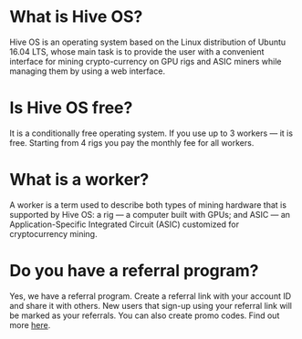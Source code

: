 # What is Hive OS?
Hive OS is an operating system based on the Linux distribution of Ubuntu 16.04 LTS, whose main task is to provide the user with a convenient interface for mining crypto-currency on GPU rigs and ASIC miners while managing them by using a web interface.

# Is Hive OS free?
It is a conditionally free operating system. If you use up to 3 workers — it is free. Starting from 4 rigs you pay the monthly fee for all workers.

# What is a worker?
A worker is a term used to describe both types of mining hardware that is supported by Hive OS: a rig — a computer built with GPUs; and ASIC — an Application-Specific Integrated Circuit (ASIC) customized for cryptocurrency mining.

# Do you have a referral program?
Yes, we have a referral program. Create a referral link with your account ID and share it with others. New users that sign-up using your referral link will be marked as your referrals. You can also create promo codes. Find out more [here](https://hiveos.farm/pricing/).
